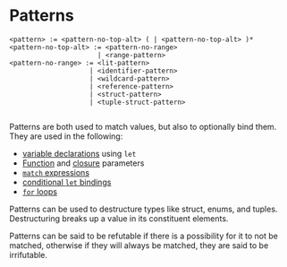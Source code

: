 # Patterns
```
<pattern> := <pattern-no-top-alt> ( | <pattern-no-top-alt> )*
<pattern-no-top-alt> := <pattern-no-range>
                      | <range-pattern>
<pattern-no-range> := <lit-pattern>
                    | <identifier-pattern>
                    | <wildcard-pattern>
                    | <reference-pattern>
                    | <struct-pattern>
                    | <tuple-struct-pattern>


```

Patterns are both used to match values, but also to optionally bind them.
They are used in the following:
- [variable declarations](./statements/variable-declarations.md) using `let`
- [Function](./items/functions.md#parameters-) and [closure](./expressions/closure-expressions.md) parameters
- [`match` expressions](./expressions/match-expressions.md)
- [conditional `let` bindings](./expressions/if-expressions.md#let-bindings-)
- [`for` loops](./expressions/loop-expressions.md#for-expression-)

Patterns can be used to destructure types like struct, enums, and tuples.
Destructuring breaks up a value in its constituent elements.

Patterns can be said to be refutable if there is a possibility for it to not be matched, otherwise if they will always be matched, they are said to be irrifutable.
